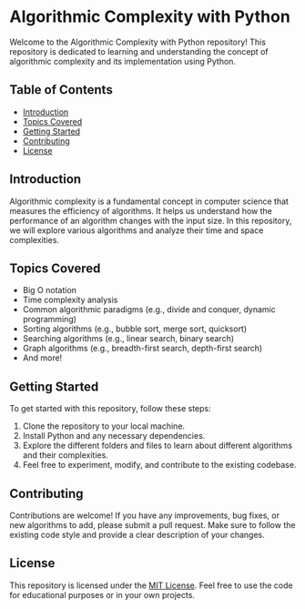 # Algorithmic Complexity with Python

Welcome to the Algorithmic Complexity with Python repository! This repository is dedicated to learning and understanding the concept of algorithmic complexity and its implementation using Python.

## Table of Contents

- [Introduction](#introduction)
- [Topics Covered](#topics-covered)
- [Getting Started](#getting-started)
- [Contributing](#contributing)
- [License](#license)

## Introduction

Algorithmic complexity is a fundamental concept in computer science that measures the efficiency of algorithms. It helps us understand how the performance of an algorithm changes with the input size. In this repository, we will explore various algorithms and analyze their time and space complexities.

## Topics Covered

- Big O notation
- Time complexity analysis
- Common algorithmic paradigms (e.g., divide and conquer, dynamic programming)
- Sorting algorithms (e.g., bubble sort, merge sort, quicksort)
- Searching algorithms (e.g., linear search, binary search)
- Graph algorithms (e.g., breadth-first search, depth-first search)
- And more!

## Getting Started

To get started with this repository, follow these steps:

1. Clone the repository to your local machine.
2. Install Python and any necessary dependencies.
3. Explore the different folders and files to learn about different algorithms and their complexities.
4. Feel free to experiment, modify, and contribute to the existing codebase.

## Contributing

Contributions are welcome! If you have any improvements, bug fixes, or new algorithms to add, please submit a pull request. Make sure to follow the existing code style and provide a clear description of your changes.

## License

This repository is licensed under the [MIT License](LICENSE). Feel free to use the code for educational purposes or in your own projects.
